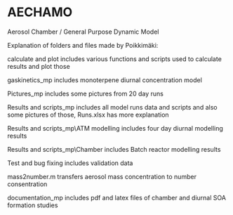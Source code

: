 AECHAMO
=======

Aerosol Chamber / General Purpose Dynamic Model


Explanation of folders and files made by Poikkimäki:

calculate and plot includes various functions and scripts used to calculate results and plot those

gaskinetics_mp includes monoterpene diurnal concentration model

Pictures_mp includes some pictures from 20 day runs

Results and scripts_mp includes all model runs data and scripts and also some pictures of those, Runs.xlsx has more explanation

Results and scripts_mp\ATM modelling includes four day diurnal modelling results

Results and scripts_mp\Chamber includes Batch reactor modelling results

Test and bug fixing includes validation data

mass2number.m transfers aerosol mass concentration to number consentration

documentation_mp includes pdf and latex files of chamber and diurnal SOA formation studies
